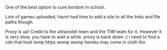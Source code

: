 One of the best option to cure bordom in school. 

Lots of games uploaded, havnt had time to add a site to all the links and file paths though.

Proxy is up! Credit to the ultravoilet team and the TIW team for it.  However it is very slow, you have to wait a while. proxy is back down :( i need to find a cdn that host tomp https womp womp heroku may come in cluth tho
